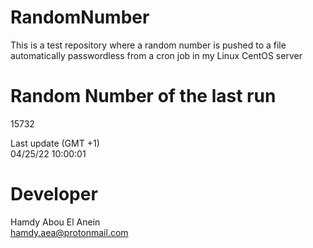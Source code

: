 # RandomNumber    
This is a test repository where a random number is pushed to a file automatically passwordless from a cron job in my Linux CentOS server    
# Random Number of the last run   
15732
      
Last update (GMT +1)    
04/25/22 10:00:01
# Developer    
Hamdy Abou El Anein   
hamdy.aea@protonmail.com
